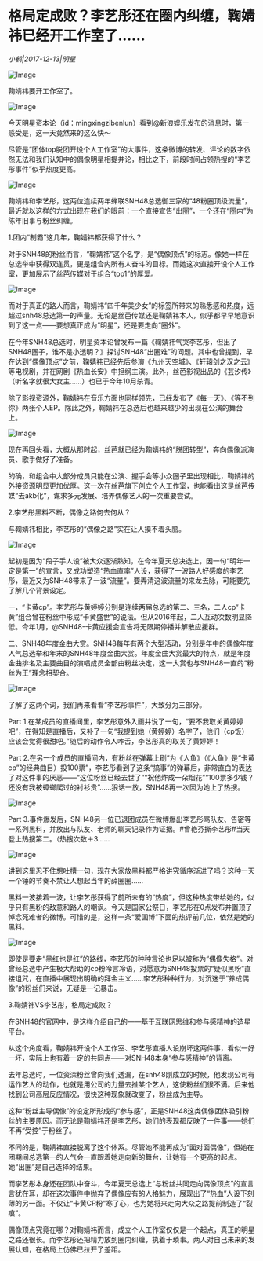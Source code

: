 # 格局定成败？李艺彤还在圈内纠缠，鞠婧祎已经开工作室了……

*小鹤|2017-12-13|明星*

![Image](http://static.ylzbl.com/uploads/ueditor/php/upload/image/20180226/1519658908366234.jpeg)

鞠婧祎要开工作室了。

![Image](https://mmbiz.qpic.cn/mmbiz_png/bXYBmumSooAmApA8VrO6Yg3SeGLkibRVibOrHXnkNx47ugQxiaSrpbNVOWNRribc9IRfHGp8PEp9PBsV0R73dcuvPg/?wx_fmt=png&tp=webp&wxfrom=5&wx_lazy=1)

今天明星资本论（id：mingxingzibenlun）看到@新浪娱乐发布的消息时，第一感受是，这一天竟然来的这么快～

尽管是“团体top脱团开设个人工作室”的大事件，这条微博的转发、评论的数字依然无法和我们认知中的偶像明星相提并论，相比之下，前段时间占领热搜的“李艺彤事件”似乎热度更高。

![Image](https://mmbiz.qpic.cn/mmbiz_jpg/bXYBmumSooAmApA8VrO6Yg3SeGLkibRVibicmJLKml9YLMraV4OEgmlEPFsiboxUEzLx25BcznGNPiahuGMR4eCichoQ/?wx_fmt=jpeg&tp=webp&wxfrom=5&wx_lazy=1)

鞠婧祎和李艺彤，这两位连续两年蝉联SNH48总选御三家的“48粉圈顶级流量”，最近就以这样的方式出现在我们的眼前：一个直接宣告“出圈”，一个还在“圈内”为陈年旧事与粉丝纠缠。

1.团内“制霸”这几年，鞠婧祎都获得了什么？

对于SNH48的粉丝而言，“鞠婧祎”这个名字，是“偶像顶点”的标志。像她一样在总选举中获得双连贯，更是组合内所有人奋斗的目标。而她这次直接开设个人工作室，更加展示了丝芭传媒对于组合“top1”的厚爱。

![Image](https://mmbiz.qpic.cn/mmbiz_jpg/bXYBmumSooAmApA8VrO6Yg3SeGLkibRVib6SZ8c6janNX63F8TkrHaVpCY36ldCDianTTGncrZAicKX5BsW4boVjww/?wx_fmt=jpeg&tp=webp&wxfrom=5&wx_lazy=1)

而对于真正的路人而言，鞠婧祎“四千年美少女”的标签所带来的熟悉感和热度，远超过snh48总选第一的声量。无论是丝芭传媒还是鞠婧祎本人，似乎都早早地意识到了这一点——要想真正成为“明星”，还是要走向“圈外”。

在今年SNH48总选时，明星资本论曾发布一篇《鞠婧祎气哭李艺彤，但出了SNH48圈子，谁不是小透明？》探讨SNH48“出圈难”的问题。其中也曾提到，早在达到“偶像顶点”之前，鞠婧祎已经先后参演《九州天空城》、《轩辕剑之汉之云》等电视剧，并在网剧《热血长安》中担纲主演。此外，丝芭影视出品的《芸汐传》（听名字就很大女主……）也已于今年10月杀青。

除了影视资源外，鞠婧祎在音乐方面也同样领先，已经发布了《每一天》、《等不到你》两张个人EP。除此之外，鞠婧祎在总选后也越来越少的出现在公演的舞台上。

![Image](https://mmbiz.qpic.cn/mmbiz_jpg/bXYBmumSooAmApA8VrO6Yg3SeGLkibRVibLuYlXiahahXLX9knq0icDjRQKaolvBn1kibE3vHNjSLryb3qibsTvAibtuA/?wx_fmt=jpeg&tp=webp&wxfrom=5&wx_lazy=1)

现在再回头看，大概从那时起，丝芭就已经为鞠婧祎的“脱团转型”，奔向偶像派演员、歌手做好了准备。

的确，和组合中大部分成员只能在公演、握手会等小众圈子里出现相比，鞠婧祎的外接资源明显更加优厚。这一次在丝芭旗下创立个人工作室，也能看出这是丝芭传媒“去akb化”，谋求多元发展、培养偶像艺人的一次重要尝试。

2.李艺彤黑料不断，偶像之路何去何从？

与鞠婧祎相比，李艺彤的“偶像之路”实在让人摸不着头脑。

![Image](https://mmbiz.qpic.cn/mmbiz_jpg/bXYBmumSooAmApA8VrO6Yg3SeGLkibRVib4AmWhv3eIxPuhR1Xfhib0frVpOicEoPAlYEEm2jRkr0OozFOmMibQyvoA/?wx_fmt=jpeg&tp=webp&wxfrom=5&wx_lazy=1)

起初是因为“段子手人设”被大众逐渐熟知，在今年夏天总决选上，因一句“明年一定是第一”的宣言，又成功塑造“热血直率”人设，获得了一波路人好感度的李艺彤，最近又为SNH48带来了一波“流量”。要弄清这波流量的来龙去脉，可能要先了解几个背景设定。

一，“卡黄cp”。李艺彤与黄婷婷分别是连续两届总选的第二、三名，二人cp“卡黄”组合曾在粉丝中形成“卡黄盛世”的说法。但从2016年起，二人互动次数明显降低。今年1月，@SNH48-卡黄应援会宣告将无限期停播并解散应援群。

二、SNH48年度金曲大赏。SNH48每年有两个大型活动，分别是年中的偶像年度人气总选举和年末的SNH48年度金曲大赏。年度金曲大赏最大的特点，就是年度金曲排名及主要曲目的演唱成员全部由粉丝决定，这一大赏也与SNH48一直的“粉丝为王”理念相契合。

![Image](https://mmbiz.qpic.cn/mmbiz_jpg/bXYBmumSooAmApA8VrO6Yg3SeGLkibRVibShUBMOXj6Y404yoevDTWM3APQ9MUrKA5TBicM3v2hiaADeykxyLuuuTg/?wx_fmt=jpeg&tp=webp&wxfrom=5&wx_lazy=1)

了解了这两个词，我们再来看看“李艺彤事件”，大致分为三部分。

Part 1.在某成员的直播间里，李艺彤意外入画并说了一句，“要不我取关黄婷婷吧”，在得知是直播后，又补了一句“我提到她（黄婷婷）名字了，他们（cp饭）应该会觉得很甜吧。”随后的动作令人咋舌，李艺彤真的取关了黄婷婷！

Part 2.在另一个成员的直播间内，有粉丝在弹幕上刷“为《人鱼》（《人鱼》是“卡黄cp”的经典曲目）投100票”，李艺彤看到了这条“搞事”的弹幕后，非常直白的表达了对这件事的厌恶——“这位粉丝已经去世了”“祝他炸成一朵烟花”“100票多少钱？还没有我被蟑螂爬过的衬衫贵”……狠话一放，SNH48再一次因为她上了热搜。

![Image](https://mmbiz.qpic.cn/mmbiz_png/bXYBmumSooAmApA8VrO6Yg3SeGLkibRVibZasdd5Rd2ianBzCBfKUzlBoQ6vcYxcq7CHUY0icWhMEA6euWY2WRsGnQ/?wx_fmt=png&tp=webp&wxfrom=5&wx_lazy=1)

Part 3.事件爆发后，SNH48另一位已退团成员在微博爆出李艺彤骂队友、告密等一系列黑料，并放出与队友、老师的聊天记录作为证据。#曾艳芬撕李艺彤#当天登上热搜第二。（热搜次数＋3……

![Image](https://mmbiz.qpic.cn/mmbiz_png/bXYBmumSooAmApA8VrO6Yg3SeGLkibRVibibYjJVDKtEj2OjiaB3IOaiccFC3GlNdoT1zxTT3fM3WRgSGnxsXylAkgw/?wx_fmt=png&tp=webp&wxfrom=5&wx_lazy=1)

讲到这里忍不住想吐槽一句，现在大家放黑料都严格讲究循序渐进了吗？这种一天一个锤的节奏不禁让人想起当年的薛圈圈……

黑料一波接着一波，让李艺彤获得了前所未有的“热度”，但这种热度带给她的，似乎只有黑粉的敌意和路人的嘲讽。今天是国家公祭日，李艺彤在0点发布并置顶了悼念死难者的微博。可惜的是，这样一条“爱国博”下面的热评前几位，依然是她的黑料。

![Image](https://mmbiz.qpic.cn/mmbiz_jpg/bXYBmumSooAmApA8VrO6Yg3SeGLkibRVibpoe5TZDQo9H09Fn4SxwWBsK8bZMpzaXhrdiaxyDicAxErQudQ4KAP7wg/?wx_fmt=jpeg&tp=webp&wxfrom=5&wx_lazy=1)

即使是要走“黑红也是红”的路线，李艺彤的种种言论也足以被称为“偶像失格”。对曾经总选中产生极大帮助的cp粉冷言冷语，对愿意为SNH48投票的“疑似黑粉”直接诅咒，在直播中展现出明确的拜金主义……李艺彤种种行为，对沉迷于“养成偶像”的粉丝们来说，无疑是一记暴击。

3.鞠婧祎VS李艺彤，格局定成败？

在SNH48的官网中，是这样介绍自己的——基于互联网思维和参与感精神的造星平台。

从这个角度看，鞠婧祎开设个人工作室、李艺彤直播人设崩坏这两件事，看似一好一坏，实际上也有着一定的共同点——对SNH48本身“参与感精神”的背离。

去年总选时，一位资深粉丝曾向我们透漏，在snh48刚成立的时候，他发现公司有运作艺人的动作，也就是用公司的力量去推某个艺人，这使粉丝们很不满。后来他找到公司高层反应情况，很快这种现象就改变了，粉丝成为主导。

这种“粉丝主导偶像”的设定所形成的“参与感”，正是SNH48这类偶像团体吸引粉丝的主要原因。而无论是鞠婧祎还是李艺彤，她们的表现都反映了一件事——她们不再“受控”于粉丝了。

不同的是，鞠婧祎直接脱离了这个体系。尽管她不能再成为“面对面偶像”，但她在团期间总选第一的人气会一直跟着她走向新的舞台，让她有一个更高的起点。她“出圈”是自己选择的结果。

而李艺彤本身还在团队中奋斗，今年夏天总选上“与粉丝共同走向偶像顶点”的宣言言犹在耳，却在这次事件中抛弃了偶像应有的人格魅力，展现出了“热血”人设下刻薄的另一面。不仅让“卡黄CP粉”寒了心，也为她将来走向大众之路提前制造了“裂痕”。

偶像顶点究竟在哪？对鞠婧祎而言，成立个人工作室仅仅是一个起点，真正的明星之路还很长。而李艺彤还把精力放到圈内纠缠，执着于琐事。两人对自己未来的发展认知，在格局上仿佛已拉开了差距。

